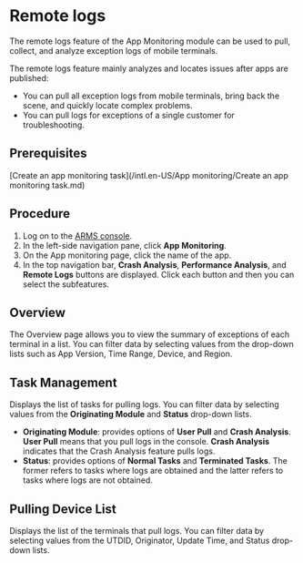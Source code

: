 # Remote logs

The remote logs feature of the App Monitoring module can be used to pull, collect, and analyze exception logs of mobile terminals.

The remote logs feature mainly analyzes and locates issues after apps are published:

-   You can pull all exception logs from mobile terminals, bring back the scene, and quickly locate complex problems.
-   You can pull logs for exceptions of a single customer for troubleshooting.

## Prerequisites

[Create an app monitoring task](/intl.en-US/App monitoring/Create an app monitoring task.md)

## Procedure

1.  Log on to the [ARMS console](https://arms-intl.console.aliyun.com/).
2.  In the left-side navigation pane, click **App Monitoring**.
3.  On the App monitoring page, click the name of the app.
4.  In the top navigation bar, **Crash Analysis**, **Performance Analysis**, and **Remote Logs** buttons are displayed. Click each button and then you can select the subfeatures.

## Overview

The Overview page allows you to view the summary of exceptions of each terminal in a list. You can filter data by selecting values from the drop-down lists such as App Version, Time Range, Device, and Region.

## Task Management

Displays the list of tasks for pulling logs. You can filter data by selecting values from the **Originating Module** and **Status** drop-down lists.

-   **Originating Module**: provides options of **User Pull** and **Crash Analysis**. **User Pull** means that you pull logs in the console. **Crash Analysis** indicates that the Crash Analysis feature pulls logs.
-   **Status**: provides options of **Normal Tasks** and **Terminated Tasks**. The former refers to tasks where logs are obtained and the latter refers to tasks where logs are not obtained.

## Pulling Device List

Displays the list of the terminals that pull logs. You can filter data by selecting values from the UTDID, Originator, Update Time, and Status drop-down lists.

